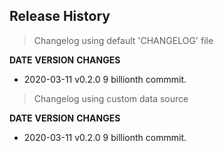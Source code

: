 ## Release History

> Changelog using default 'CHANGELOG' file

**DATE**       **VERSION**   **CHANGES**         
* 2020-03-11   v0.2.0        9 billionth commmit.

> Changelog using custom data source

**DATE**       **VERSION**   **CHANGES**         
* 2020-03-11   v0.2.0        9 billionth commmit.